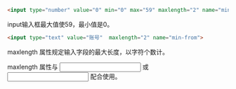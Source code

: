 ```html
<input type="number" value="0" min="0" max="59" maxlength="2" name="min-from">
```

input输入框最大值使59，最小值是0。

```html
<input type="text" value="账号"  maxlength="2" name="min-from">
```

maxlength 属性规定输入字段的最大长度，以字符个数计。

maxlength 属性与 <input type="text"> 或 <input type="password"> 配合使用。